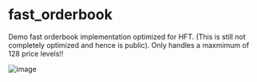 # fast_orderbook
Demo fast orderbook implementation optimized for HFT. (This is still not completely optimized and hence is public). Only handles a maxmimum of 128 price levels!!

![image](https://github.com/user-attachments/assets/da13461e-4e9e-4fac-bcc6-70f9690f85a5)
